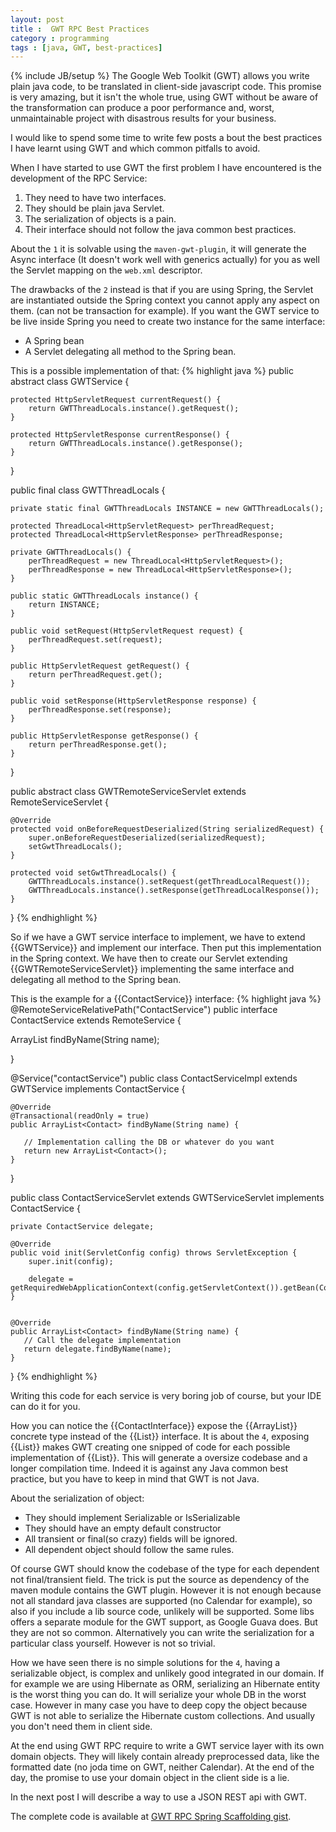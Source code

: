 ```yaml
---
layout: post
title :  GWT RPC Best Practices
category : programming
tags : [java, GWT, best-practices]
---
```

{% include JB/setup %}
The Google Web Toolkit (GWT) allows you write plain java code, to be translated
in client-side javascript code. This promise is very amazing, but it isn't the 
whole true, using GWT without be aware of the transformation can produce a poor
performance and, worst, unmaintainable project with disastrous results for your 
business.

I would like to spend some time to write few posts a bout the best practices I 
have learnt using GWT and which common pitfalls to avoid.

When I have started to use GWT the first problem I have encountered is the 
development of the RPC Service:
 
1. They need to have two interfaces.
2. They should be plain java Servlet.
3. The serialization of objects is a pain.
4. Their interface should not follow the java common best practices. 

About the `1` it is solvable using the `maven-gwt-plugin`, it will generate the 
Async interface (It doesn't work well with generics actually) for you as well 
the Servlet mapping on the `web.xml` descriptor.

The drawbacks of the `2` instead is that if you are using Spring, the Servlet 
are instantiated outside the Spring context you cannot apply any aspect on them.
(can not be transaction for example). If you want the GWT service to be live 
inside Spring you need to create two instance for the same interface:

* A Spring bean
* A Servlet delegating all method to the Spring bean.

This is a possible implementation of that:
{% highlight java %}
public abstract class GWTService {

    protected HttpServletRequest currentRequest() {
        return GWTThreadLocals.instance().getRequest();
    }

    protected HttpServletResponse currentResponse() {
        return GWTThreadLocals.instance().getResponse();
    }
}

public final class GWTThreadLocals {

    private static final GWTThreadLocals INSTANCE = new GWTThreadLocals();

    protected ThreadLocal<HttpServletRequest> perThreadRequest;
    protected ThreadLocal<HttpServletResponse> perThreadResponse;

    private GWTThreadLocals() {
        perThreadRequest = new ThreadLocal<HttpServletRequest>();
        perThreadResponse = new ThreadLocal<HttpServletResponse>();
    }

    public static GWTThreadLocals instance() {
        return INSTANCE;
    }

    public void setRequest(HttpServletRequest request) {
        perThreadRequest.set(request);
    }

    public HttpServletRequest getRequest() {
        return perThreadRequest.get();
    }

    public void setResponse(HttpServletResponse response) {
        perThreadResponse.set(response);
    }

    public HttpServletResponse getResponse() {
        return perThreadResponse.get();
    }
}

public abstract class GWTRemoteServiceServlet extends RemoteServiceServlet {

    @Override
    protected void onBeforeRequestDeserialized(String serializedRequest) {
        super.onBeforeRequestDeserialized(serializedRequest);
        setGwtThreadLocals();
    }

    protected void setGwtThreadLocals() {
        GWTThreadLocals.instance().setRequest(getThreadLocalRequest());
        GWTThreadLocals.instance().setResponse(getThreadLocalResponse());
    }
}
{% endhighlight %}

So if we have a GWT service interface to implement, we have to extend 
{{GWTService}} and implement our interface. Then put this implementation in the
Spring context. We have then to create our Servlet extending {{GWTRemoteServiceServlet}}
implementing the same interface and delegating all method to the Spring bean.

This is the example for a {{ContactService}} interface:
{% highlight java %}
@RemoteServiceRelativePath("ContactService")
public interface ContactService extends RemoteService {

  ArrayList<Contact> findByName(String name);

}

@Service("contactService")
public class ContactServiceImpl extends GWTService implements ContactService {


    @Override
    @Transactional(readOnly = true)
    public ArrayList<Contact> findByName(String name) {

       // Implementation calling the DB or whatever do you want
       return new ArrayList<Contact>();
    }
}

public class ContactServiceServlet extends GWTServiceServlet implements ContactService {

    private ContactService delegate;

    @Override
    public void init(ServletConfig config) throws ServletException {
        super.init(config);

        delegate = getRequiredWebApplicationContext(config.getServletContext()).getBean(ContactService.class);
    }


    @Override
    public ArrayList<Contact> findByName(String name) {
       // Call the delegate implementation
       return delegate.findByName(name);
    }
}
{% endhighlight %}

Writing this code for each service is very boring job of course, but your IDE 
can do it for you.

How you can notice the {{ContactInterface}} expose the {{ArrayList}} concrete type
instead of the {{List}} interface. It is about the `4`, exposing {{List}} makes
GWT creating one snipped of code for each possible implementation of {{List}}. This
will generate a oversize codebase and a longer compilation time. Indeed it is against
any Java common best practice, but you have to keep in mind that GWT is not Java.

About the serialization of object:

* They should implement Serializable or IsSerializable
* They should have an empty default constructor
* All transient or final(so crazy) fields will be ignored.
* All dependent object should follow the same rules.

Of course GWT should know the codebase of the type for each dependent not final/transient
field. The trick is put the source as dependency of the maven module contains the GWT plugin.
However it is not enough because not all standard java classes are supported (no Calendar for example),
so also if you include a lib source code, unlikely will be supported. Some libs offers a separate
module for the GWT support, as Google Guava does. But they are not so common. Alternatively you
can write the serialization for a particular class yourself. However is not so trivial.

How we have seen there is no simple solutions for the `4`, having a serializable object, is 
complex and unlikely good integrated in our domain. If for example we are using Hibernate as
ORM, serializing an Hibernate entity is the worst thing you can do. It will serialize your whole
DB in the worst case. However in many case you have to deep copy the object because GWT is not
able to serialize the Hibernate custom collections. And usually you don't need them in client side.

At the end using GWT RPC require to write a GWT service layer with its own domain
objects. They will likely contain already preprocessed data, like the formatted date
(no joda time on GWT, neither Calendar). At the end of the day, the promise to use 
your domain object in the client side is a lie.

In the next post I will describe a way to use a JSON REST api with GWT.

The complete code is available at [GWT RPC Spring Scaffolding gist](https://gist.github.com/3902429).


